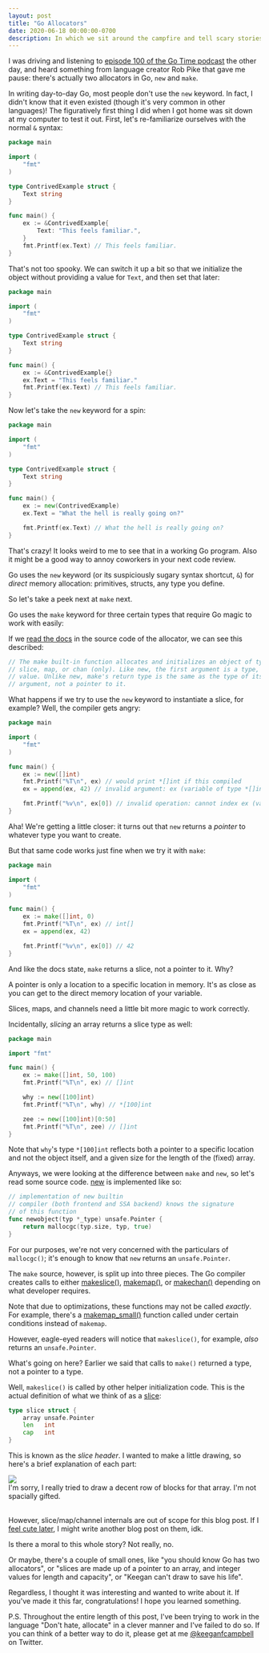 ```yaml
---
layout: post
title: "Go Allocators"
date: 2020-06-18 00:00:00-0700
description: In which we sit around the campfire and tell scary stories about Go memory allocation.
---
```


I was driving and listening to [episode 100 of the Go Time podcast](https://changelog.com/gotime/100) the other day, and heard something from language creator Rob Pike that gave me pause: there's actually two allocators in Go, `new` and `make`. 

In writing day-to-day Go, most people don't use the `new` keyword. In fact, I didn't know that it even existed (though it's very common in other languages)! The figuratively first thing I did when I got home was sit down at my computer to test it out. First, let's re-familiarize ourselves with the normal `&` syntax:

```go
package main

import (
	"fmt"
)

type ContrivedExample struct {
	Text string
}

func main() {
	ex := &ContrivedExample{
		Text: "This feels familiar.",
	}
	fmt.Printf(ex.Text) // This feels familiar.
}
```

That's not too spooky. We can switch it up a bit so that we initialize the object without providing a value for `Text`, and then set that later:


```go
package main

import (
	"fmt"
)

type ContrivedExample struct {
	Text string
}

func main() {
	ex := &ContrivedExample{}
	ex.Text = "This feels familiar."
	fmt.Printf(ex.Text) // This feels familiar.
}
```

Now let's take the `new` keyword for a spin:

```go
package main

import (
	"fmt"
)

type ContrivedExample struct {
	Text string
}

func main() {
	ex := new(ContrivedExample)
	ex.Text = "What the hell is really going on?"

	fmt.Printf(ex.Text) // What the hell is really going on?
}
```

That's crazy! It looks weird to me to see that in a working Go program. Also it might be a good way to annoy coworkers in your next code review.

Go uses the `new` keyword (or its suspiciously sugary syntax shortcut, `&`) for _direct_ memory allocation: primitives, structs, any type you define.

So let's take a peek next at `make` next.

Go uses the `make` keyword for three certain types that require Go magic to work with easily: 

If we [read the docs](https://github.com/golang/go/blob/7b872b6d955d3e749ea62dbfced68ab5c61eae91/src/builtin/builtin.go#L172) in the source code of the allocator, we can see this described:

```go
// The make built-in function allocates and initializes an object of type
// slice, map, or chan (only). Like new, the first argument is a type, not a
// value. Unlike new, make's return type is the same as the type of its
// argument, not a pointer to it. 
```

What happens if we try to use the `new` keyword to instantiate a slice, for example? Well, the compiler gets angry:

```go
package main

import (
	"fmt"
)

func main() {
	ex := new([]int)
	fmt.Printf("%T\n", ex) // would print *[]int if this compiled
	ex = append(ex, 42) // invalid argument: ex (variable of type *[]int) is not a slice

	fmt.Printf("%v\n", ex[0]) // invalid operation: cannot index ex (variable of type *[]int)
}
```

Aha! We're getting a little closer: it turns out that `new` returns a _pointer_ to whatever type you want to create.

But that same code works just fine when we try it with `make`:

```go
package main

import (
	"fmt"
)

func main() {
	ex := make([]int, 0)
	fmt.Printf("%T\n", ex) // int[]
	ex = append(ex, 42)

	fmt.Printf("%v\n", ex[0]) // 42
}
```

And like the docs state, `make` returns a slice, not a pointer to it. Why?

A pointer is only a location to a specific location in memory. It's as close as you can get to the direct memory location of your variable.

Slices, maps, and channels need a little bit more magic to work correctly. 

Incidentally, _slicing_ an array returns a slice type as well:

```go
package main

import "fmt"

func main() {
	ex := make([]int, 50, 100)
	fmt.Printf("%T\n", ex) // []int

	why := new([100]int)
	fmt.Printf("%T\n", why) // *[100]int

	zee := new([100]int)[0:50]
	fmt.Printf("%T\n", zee) // []int
}
```

Note that `why`'s type `*[100]int` reflects both a pointer to a specific location and not the object itself, and a given size for the length of the (fixed) array.

Anyways, we were looking at the difference between `make` and `new`, so let's read some source code. [new](https://github.com/golang/go/blob/master/src/runtime/malloc.go#L1192) is implemented like so:

```go
// implementation of new builtin
// compiler (both frontend and SSA backend) knows the signature
// of this function
func newobject(typ *_type) unsafe.Pointer {
	return mallocgc(typ.size, typ, true)
}
```

For our purposes, we're not very concerned with the particulars of `mallocgc()`; it's enough to know that `new` returns an `unsafe.Pointer`.

The `make` source, however, is split up into three pieces. The Go compiler creates calls to either [makeslice()](https://github.com/golang/go/blob/master/src/runtime/slice.go#L83), [makemap()](https://github.com/golang/go/blob/master/src/runtime/map.go#L303), or [makechan()](https://github.com/golang/go/blob/master/src/runtime/chan.go#L71) depending on what developer requires.

Note that due to optimizations, these functions may not be called _exactly_. For example, there's a [makemap_small()](https://github.com/golang/go/blob/master/src/runtime/map.go#L292) function called under certain conditions instead of `makemap`.

However, eagle-eyed readers will notice that `makeslice()`, for example, _also_ returns an `unsafe.Pointer`.

What's going on here? Earlier we said that calls to `make()` returned a type, not a pointer to a type.

Well, `makeslice()` is called by other helper initialization code. This is the actual definition of what we think of as a [slice](https://github.com/golang/go/blob/master/src/runtime/slice.go#L13):

```go
type slice struct {
	array unsafe.Pointer
	len   int
	cap   int
}
```

This is known as the _slice header_. I wanted to make a little drawing, so here's a brief explanation of each part:

<img class="col three" src="{{ site.baseurl }}assets/img/slice_header.png">
<div class="col three caption">
    I'm sorry, I really tried to draw a decent row of blocks for that array. I'm not spacially gifted.
</div>
<br/>

However, slice/map/channel internals are out of scope for this blog post. If I [feel cute later](https://knowyourmeme.com/memes/feeling-cute-might-delete-later), I might write another blog post on them, idk.

Is there a moral to this whole story? Not really, no.

Or maybe, there's a couple of small ones, like "you should know Go has two allocators", or "slices are made up of a pointer to an array, and integer values for length and capacity", or "Keegan can't draw to save his life". 

Regardless, I thought it was interesting and wanted to write about it. If you've made it this far, congratulations! I hope you learned something.

P.S. Throughout the entire length of this post, I've been trying to work in the language "Don't hate, allocate" in a clever manner and I've failed to do so. If you can think of a better way to do it, please get at me [@keeganfcampbell](https://twitter.com/keeganfcampbell) on Twitter.
